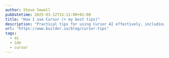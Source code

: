```yaml
---
author: Steve Sewell
pubDatetime: 2025-03-12T15:12:00+01:00
title: "How I use Cursor (+ my best tips)"
description: "Practical tips for using Cursor AI effectively, including YOLO mode, test-driven development, debugging, and keyboard shortcuts."
url: "https://www.builder.io/blog/cursor-tips"
tags:
  - ai
  - ide
  - cursor
---
```

